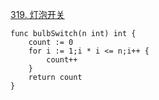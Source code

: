 [319. 灯泡开关](https://leetcode-cn.com/problems/bulb-switcher/)
```golang
func bulbSwitch(n int) int {
	count := 0
	for i := 1;i * i <= n;i++ {
		count++
	}
	return count
}
```
